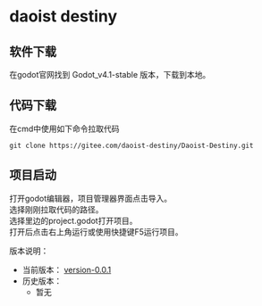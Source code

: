 # daoist destiny


## 软件下载

在godot官网找到 Godot_v4.1-stable 版本，下载到本地。

## 代码下载
在cmd中使用如下命令拉取代码
```shell
git clone https://gitee.com/daoist-destiny/Daoist-Destiny.git
```

## 项目启动
打开godot编辑器，项目管理器界面点击导入。   
选择刚刚拉取代码的路径。   
选择里边的project.godot打开项目。   
打开后点击右上角运行或使用快捷键F5运行项目。

版本说明：
* 当前版本： [version-0.0.1](docs/version-0.0.1.md)
* 历史版本：
    * 暂无